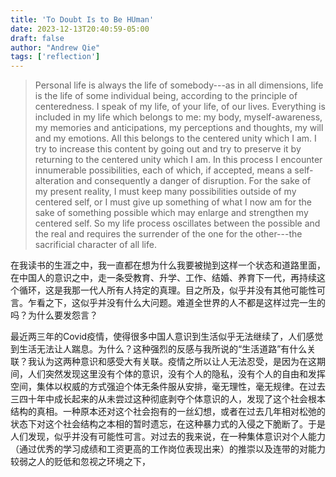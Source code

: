 ```yaml
---
title: 'To Doubt Is to Be HUman'
date: 2023-12-13T20:40:59-05:00
draft: false
author: "Andrew Qie"
tags: ['reflection']
---
```


> Personal life is always the life of somebody---as in all dimensions, life is the life of some individual being, according to the principle of centeredness. I speak of my life, of your life, of our lives. Everything is included in my life which belongs to me: my body, myself-awareness, my memories and anticipations, my perceptions and thoughts, my will and my emotions. All this belongs to the centered unity which I am. I try to increase this content by going out and try to preserve it by returning to the centered unity which I am. In this process I encounter innumerable possibilities, each of which, if accepted, means a self-alteration and consequently a danger of disruption. For the sake of my present reality, I must keep many possibilities outside of my centered self, or I must give up something of what I now am for the sake of something possible which may enlarge and strengthen my centered self. So my life process oscillates between the possible and the real and requires the surrender of the one for the other---the sacrificial character of all life. 

在我读书的生涯之中，我一直都在想为什么我要被抛到这样一个状态和道路里面，在中国人的意识之中，走一条受教育、升学、工作、结婚、养育下一代，再持续这个循环，这是我那一代人所有人持定的真理。目之所及，似乎并没有其他可能性可言。乍看之下，这似乎并没有什么大问题。难道全世界的人不都是这样过完一生的吗？为什么要发怨言？

最近两三年的Covid疫情，使得很多中国人意识到生活似乎无法继续了，人们感觉到生活无法让人踹息。为什么？这种强烈的反感与我所说的“生活道路”有什么关联？我认为这两种意识和感受大有关联。疫情之所以让人无法忍受，是因为在这期间，人们突然发现这里没有个体的意识，没有个人的隐私，没有个人的自由和发挥空间，集体以权威的方式强迫个体无条件服从安排，毫无理性，毫无规律。在过去三四十年中成长起来的从未尝过这种彻底剥夺个体意识的人，发现了这个社会根本结构的真相。一种原本还对这个社会抱有的一丝幻想，或者在过去几年相对松弛的状态下对这个社会结构之本相的暂时遗忘，在这种暴力式的入侵之下脆断了。于是人们发现，似乎并没有可能性可言。对过去的我来说，在一种集体意识对个人能力（通过优秀的学习成绩和工资更高的工作岗位表现出来）的推崇以及连带的对能力较弱之人的贬低和忽视之环境之下，